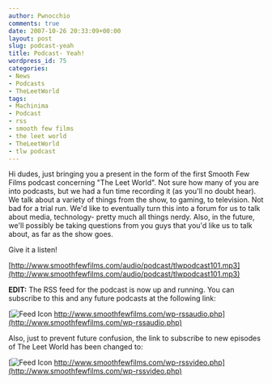 ```yaml
---
author: Pwnocchio
comments: true
date: 2007-10-26 20:33:09+00:00
layout: post
slug: podcast-yeah
title: Podcast- Yeah!
wordpress_id: 75
categories:
- News
- Podcasts
- TheLeetWorld
tags:
- Machinima
- Podcast
- rss
- smooth few films
- the leet world
- TheLeetWorld
- tlw podcast
---
```


Hi dudes, just bringing you a present in the form of the first Smooth Few Films podcast concerning "The Leet World". Not sure how many of you are into podcasts, but we had a fun time recording it (as you'll no doubt hear). We talk about a variety of things from the show, to gaming, to television. Not bad for a trial run. We'd like to eventually turn this into a forum for us to talk about media, technology- pretty much all things nerdy. Also, in the future, we'll possibly be taking questions from you guys that you'd like us to talk about, as far as the show goes.

Give it a listen!

[http://www.smoothfewfilms.com/audio/podcast/tlwpodcast101.mp3](http://www.smoothfewfilms.com/audio/podcast/tlwpodcast101.mp3)

**EDIT:** The RSS feed for the podcast is now up and running. You can subscribe to this and any future podcasts at the following link:

[![Feed Icon](http://www.smoothfewfilms.com/wp-content/uploads/2007/10/feed-icon-14x14.png) http://www.smoothfewfilms.com/wp-rssaudio.php](http://www.smoothfewfilms.com/wp-rssaudio.php)

Also, just to prevent future confusion, the link to subscribe to new episodes of The Leet World has been changed to:

[![Feed Icon](http://www.smoothfewfilms.com/wp-content/uploads/2007/10/feed-icon-14x14.png) http://www.smoothfewfilms.com/wp-rssvideo.php](http://www.smoothfewfilms.com/wp-rssvideo.php)
